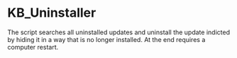 # KB_Uninstaller
The script searches all uninstalled updates and uninstall the update indicted by hiding it in a way that is no longer installed. 
At the end requires a computer restart.

